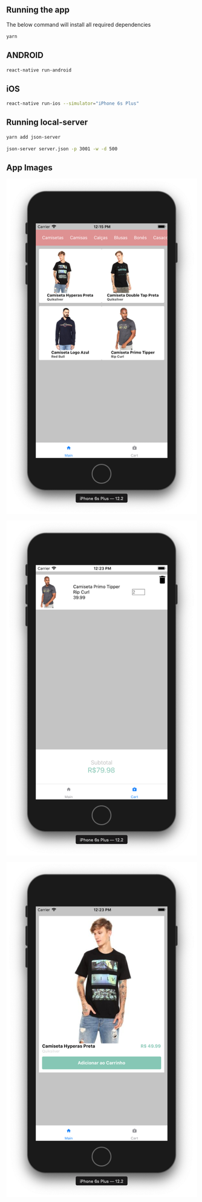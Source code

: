 ## Running the app

The below command will install all required dependencies

```bash
yarn
```

## ANDROID

```bash
react-native run-android
```

## iOS

```bash
react-native run-ios --simulator="iPhone 6s Plus"
```

## Running local-server

```bash
yarn add json-server
```

```bash
json-server server.json -p 3001 -w -d 500
```

## App Images

![Tela App](https://github.com/petrovick/GoNative/blob/master/challenge4/assets/appimages/screen1.png?raw=truenge4/assets/appimages/screen1.png)

![Tela 2 App](https://github.com/petrovick/GoNative/blob/master/challenge4/assets/appimages/screen2.png?raw=truenge4/assets/appimages/screen2.png)

![Tela 3 App](https://github.com/petrovick/GoNative/blob/master/challenge4/assets/appimages/screen3.png?raw=truenge4/assets/appimages/screen3.png)
